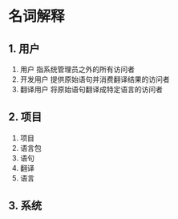 # 名词解释
## 1. 用户
1. 用户 指系统管理员之外的所有访问者
1. 开发用户 提供原始语句并消费翻译结果的访问者
1. 翻译用户 将原始语句翻译成特定语言的访问者
## 2. 项目
1. 项目 
1. 语言包
1. 语句
1. 翻译
1. 语言
## 3. 系统
